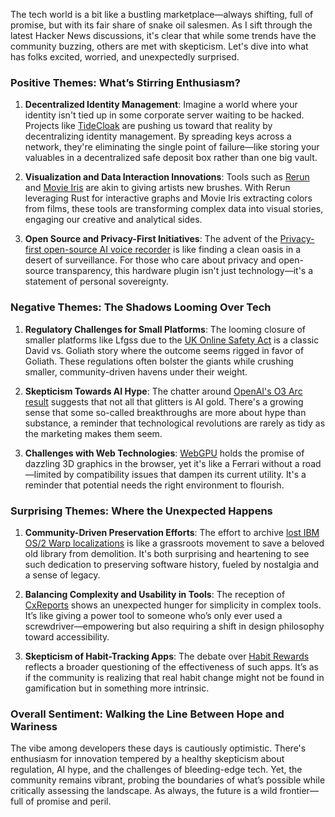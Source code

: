 The tech world is a bit like a bustling marketplace—always shifting, full of promise, but with its fair share of snake oil salesmen. As I sift through the latest Hacker News discussions, it's clear that while some trends have the community buzzing, others are met with skepticism. Let's dive into what has folks excited, worried, and unexpectedly surprised.

### Positive Themes: What’s Stirring Enthusiasm?

1. **Decentralized Identity Management**: Imagine a world where your identity isn't tied up in some corporate server waiting to be hacked. Projects like [TideCloak](https://news.ycombinator.com/item?id=42460131) are pushing us toward that reality by decentralizing identity management. By spreading keys across a network, they're eliminating the single point of failure—like storing your valuables in a decentralized safe deposit box rather than one big vault.

2. **Visualization and Data Interaction Innovations**: Tools such as [Rerun](https://news.ycombinator.com/item?id=42469560) and [Movie Iris](https://news.ycombinator.com/item?id=42462348) are akin to giving artists new brushes. With Rerun leveraging Rust for interactive graphs and Movie Iris extracting colors from films, these tools are transforming complex data into visual stories, engaging our creative and analytical sides.

3. **Open Source and Privacy-First Initiatives**: The advent of the [Privacy-first open-source AI voice recorder](https://news.ycombinator.com/item?id=42453036) is like finding a clean oasis in a desert of surveillance. For those who care about privacy and open-source transparency, this hardware plugin isn't just technology—it's a statement of personal sovereignty.

### Negative Themes: The Shadows Looming Over Tech

1. **Regulatory Challenges for Small Platforms**: The looming closure of smaller platforms like Lfgss due to the [UK Online Safety Act](https://news.ycombinator.com/item?id=42433044) is a classic David vs. Goliath story where the outcome seems rigged in favor of Goliath. These regulations often bolster the giants while crushing smaller, community-driven havens under their weight.

2. **Skepticism Towards AI Hype**: The chatter around [OpenAI's O3 Arc result](https://news.ycombinator.com/item?id=42481816) suggests that not all that glitters is AI gold. There's a growing sense that some so-called breakthroughs are more about hype than substance, a reminder that technological revolutions are rarely as tidy as the marketing makes them seem.

3. **Challenges with Web Technologies**: [WebGPU](https://news.ycombinator.com/item?id=42463525) holds the promise of dazzling 3D graphics in the browser, yet it's like a Ferrari without a road—limited by compatibility issues that dampen its current utility. It's a reminder that potential needs the right environment to flourish.

### Surprising Themes: Where the Unexpected Happens

1. **Community-Driven Preservation Efforts**: The effort to archive [lost IBM OS/2 Warp localizations](https://news.ycombinator.com/item?id=42423742) is like a grassroots movement to save a beloved old library from demolition. It's both surprising and heartening to see such dedication to preserving software history, fueled by nostalgia and a sense of legacy.

2. **Balancing Complexity and Usability in Tools**: The reception of [CxReports](https://news.ycombinator.com/item?id=42462189) shows an unexpected hunger for simplicity in complex tools. It’s like giving a power tool to someone who’s only ever used a screwdriver—empowering but also requiring a shift in design philosophy toward accessibility.

3. **Skepticism of Habit-Tracking Apps**: The debate over [Habit Rewards](https://news.ycombinator.com/item?id=42457673) reflects a broader questioning of the effectiveness of such apps. It’s as if the community is realizing that real habit change might not be found in gamification but in something more intrinsic.

### Overall Sentiment: Walking the Line Between Hope and Wariness

The vibe among developers these days is cautiously optimistic. There's enthusiasm for innovation tempered by a healthy skepticism about regulation, AI hype, and the challenges of bleeding-edge tech. Yet, the community remains vibrant, probing the boundaries of what’s possible while critically assessing the landscape. As always, the future is a wild frontier—full of promise and peril.